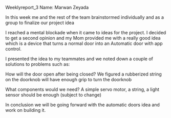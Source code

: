 Weeklyreport_3
Name: Marwan Zeyada

In this week me and the rest of the team brainstormed 
individually and as a group to finalize our project idea

I reached a mental blockade when it came to ideas for the project. 
I decided to get a second opinion and my Mom provided me with a really good idea 
which is a device that turns a normal door into an Automatic door with app control.

I presented the idea to my teammates and 
we noted down a couple of solutions to problems such as:

How will the door open after being closed?
We figured a rubberized string on the doorknob will have enough grip to turn the doorknob

What components would we need?
A simple servo motor, a string, a light sensor should be enough (subject to change)

In conclusion we will be going forward with 
the automatic doors idea and work on building it.
